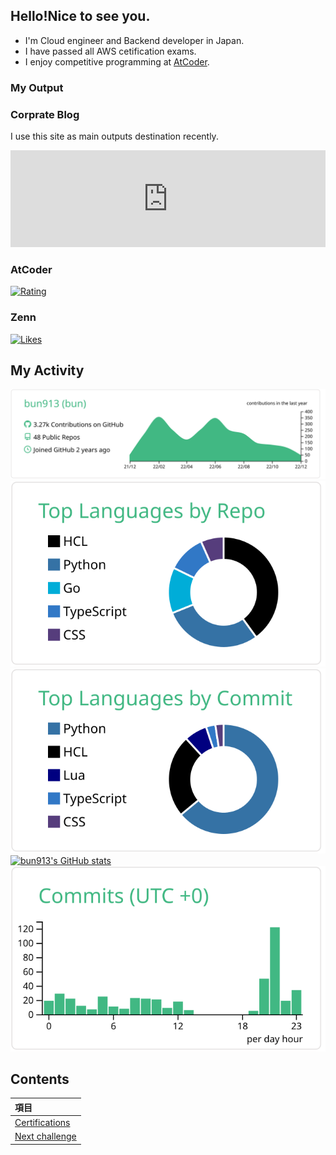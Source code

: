 ## Hello!Nice to see you.

- I'm Cloud engineer and Backend developer in Japan.
- I have passed all AWS cetification exams.
- I enjoy competitive programming at [AtCoder](https://atcoder.jp/?lang=ja).

### My Output

### Corprate Blog

I use this site as main outputs destination recently.

<iframe class="hatenablogcard" style="width:100%;height:155px;max-width:680px;" title="今泉大樹 | DevelopersIO" src="https://hatenablog-parts.com/embed?url=https://dev.classmethod.jp/author/bun913/" width="300" height="150" frameborder="0" scrolling="no"></iframe>

### AtCoder

[![Rating](https://badgen.org/img/atcoder/bun913/rating/algorithm?style=for-the-badge)](https://atcoder.jp/users/bun913?contestType=algo)

### Zenn

[![Likes](https://badgen.org/img/zenn/bun913/likes?style=for-the-badge)](https://zenn.dev/bun913)

## My Activity

[![](https://raw.githubusercontent.com/bun913/bun913/main/profile-summary-card-output/vue/0-profile-details.svg)](https://github.com/bun913/github-profile-summary-cards)
[![](https://raw.githubusercontent.com/bun913/bun913/main/profile-summary-card-output/vue/1-repos-per-language.svg)](https://github.com/bun913/github-profile-summary-cards)
[![](https://raw.githubusercontent.com/bun913/bun913/main/profile-summary-card-output/vue/2-most-commit-language.svg)](https://github.com/bun913/github-profile-summary-cards)
[![bun913's GitHub stats](https://github-readme-stats.vercel.app/api?username=bun913)](https://github.com/anuraghazra/github-readme-stats)[![](https://raw.githubusercontent.com/bun913/bun913/main/profile-summary-card-output/vue/4-productive-time.svg)](https://github.com/bun913/github-profile-summary-cards)

## Contents

| 項目                                                           |
| :------------------------------------------------------------- |
| [Certifications](./profile/certified.md)                       |
| [Next challenge](./profile/next_challenge.md)                  |
